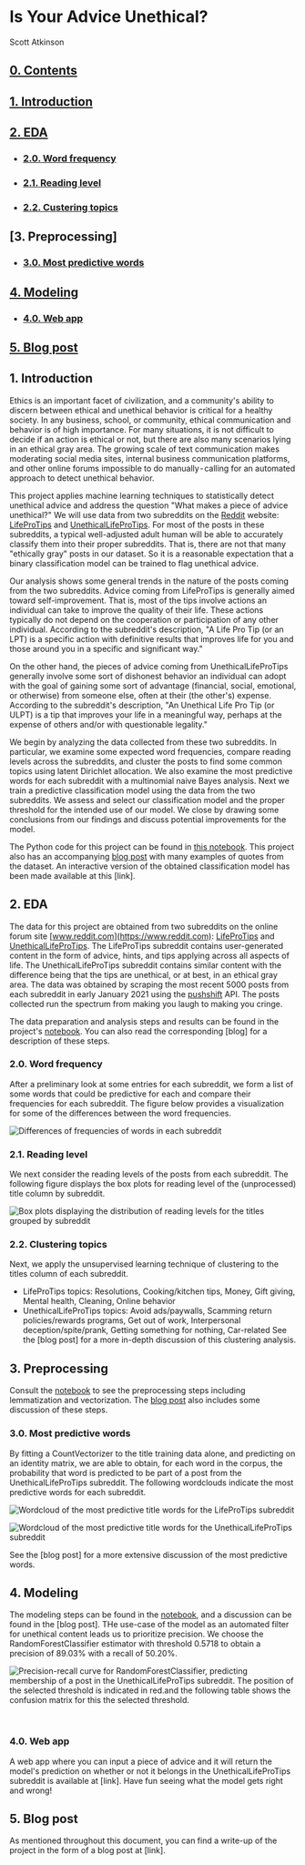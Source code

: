 # Is Your Advice Unethical?
Scott Atkinson

## [0. Contents](#0.)<a id='0.'></a>

## [1. Introduction](#1.)

## [2. EDA](#2.)
* ### [2.0. Word frequency](#2.0.)
* ### [2.1. Reading level](#2.1.)
* ### [2.2. Custering topics](#2.2.)

## [3. Preprocessing]
* ### [3.0. Most predictive words](#3.0.)

## [4. Modeling](#4.)
* ### [4.0. Web app](#4.0.)

## [5. Blog post](#5.)


## 1. Introduction<a id='1.'></a>

Ethics is an important facet of civilization, and a community's ability to discern between ethical and unethical behavior is critical for a healthy society. In any business, school, or community, ethical communication and behavior is of high importance. For many situations, it is not difficult to decide if an action is ethical or not, but there are also many scenarios lying in an ethical gray area. The growing scale of text communication makes moderating social media sites, internal business communication platforms, and other online forums impossible to do manually - calling for an automated approach to detect unethical behavior.

This project applies machine learning techniques to statistically detect unethical advice and address the question "What makes a piece of advice unethical?"
We will use data from two subreddits on the [Reddit](https://www.reddit.com) website: [LifeProTips](https://www.reddit.com/r/LifeProTips) and [UnethicalLifeProTips](https://www.reddit.com/r/UnethicalLifeProTips). For most of the posts in these subreddits, a typical well-adjusted adult human will be able to accurately classify them into their proper subreddits. That is, there are not that many "ethically gray" posts in our dataset. So it is a reasonable expectation that a binary classification model can be trained to flag unethical advice.


Our analysis shows some general trends in the nature of the posts coming from the two subreddits. Advice coming from LifeProTips is generally aimed toward self-improvement. That is, most of the tips involve actions an individual can take to improve the quality of their life. These actions typically do not depend on the cooperation or participation of any other individual. According to the subreddit's description, "A Life Pro Tip (or an LPT) is a specific action with definitive results that improves life for you and those around you in a specific and significant way." 

On the other hand, the pieces of advice coming from UnethicalLifeProTips generally involve some sort of dishonest behavior an individual can adopt with the goal of gaining some sort of advantage (financial, social, emotional, or otherwise) from someone else, often at their (the other's) expense. According to the subreddit's description, "An Unethical Life Pro Tip (or ULPT) is a tip that improves your life in a meaningful way, perhaps at the expense of others and/or with questionable legality." 

We begin by analyzing the data collected from these two subreddits. In particular, we examine some expected word frequencies, compare reading levels across the subreddits, and cluster the posts to find some common topics using latent Dirichlet allocation. We also examine the most predictive words for each subreddit with a multinomial naive Bayes analysis. Next we train a predictive classification model using the data from the two subreddits. We assess and select our classification model and the proper threshold for the intended use of our model. We close by drawing some conclusions from our findings and discuss potential improvements for the model.

The Python code for this project can be found in [this notebook](https://github.com/scatkinson/is_your_advice_unethical/blob/main/EthicalTips.ipynb). This project also has an accompanying [blog post]() with many examples of quotes from the dataset. An interactive version of the obtained classification model has been made available at this [link].

## 2. EDA<a id='2.'></a>
The data for this project are obtained from two subreddits on the online forum site [www.reddit.com](https://www.reddit.com): [LifeProTips](https://www.reddit.com/r/LifeProTips) and [UnethicalLifeProTips](https://www.reddit.com/r/UnethicalLifeProTips). The LifeProTips subreddit contains user-generated content in the form of advice, hints, and tips applying across all aspects of life. The UnethicalLifeProTips subreddit contains similar content with the difference being that the tips are unethical, or at best, in an ethical gray area. The data was obtained by scraping the most recent 5000 posts from each subreddit in early January 2021 using the [pushshift](https://pushshift.io/) API. The posts collected run the spectrum from making you laugh to making you cringe.



The data preparation and analysis steps and results can be found in the project's [notebook](https://github.com/scatkinson/is_your_advice_unethical/blob/main/EthicalTips.ipynb).  You can also read the corresponding [blog] for a description of these steps.

### 2.0. Word frequency<a id='2.0.'></a>

After a preliminary look at some entries for each subreddit, we form a list of some words that could be predictive for each and compare their frequencies for each subreddit. The figure below provides a visualization for some of the differences between the word frequencies.

![Differences of frequencies of words in each subreddit](Report/prelim_word_freq.jpeg "Differences of frequencies of words in each subreddit")

### 2.1. Reading level<a id='2.1.'></a>

We next consider the reading levels of the posts from each subreddit. The following figure displays the box plots for reading level of the (unprocessed) title column by subreddit.

![Box plots displaying the distribution of reading levels for the titles grouped by subreddit](Report/readinglevel_boxplot.jpeg "Differences of frequencies of words in each subreddit")

### 2.2. Clustering topics<a id='2.2.'></a>

Next, we apply the unsupervised learning technique of clustering to the titles column of each subreddit. 
 * LifeProTips topics: Resolutions, Cooking/kitchen tips, Money, Gift giving, Mental health, Cleaning, Online behavior
 * UnethicalLifeProTips topics: Avoid ads/paywalls, Scamming return policies/rewards programs, Get out of work, Interpersonal deception/spite/prank, Getting something for nothing, Car-related
See the [blog post] for a more in-depth discussion of this clustering analysis.

## 3. Preprocessing<a id='3.'></a>

Consult the [notebook](https://github.com/scatkinson/is_your_advice_unethical/blob/main/EthicalTips.ipynb) to see the preprocessing steps including lemmatization and vectorization.  The [blog post]() also includes some discussion of these steps.

### 3.0. Most predictive words<a id='3.0.'></a>

By fitting a CountVectorizer to the title training data alone, and predicting on an identity matrix, we are able to obtain, for each word in the corpus, the probability that word is predicted to be part of a post from the UnethicalLifeProTips subreddit. The following wordclouds indicate the most predictive words for each subreddit.

![Wordcloud of the most predictive title words for the LifeProTips subreddit](Report/LPT_title_wordcloud.jpeg "Wordcloud of the most predictive title words for the LifeProTips subreddit")

![Wordcloud of the most predictive title words for the UnethicalLifeProTips subreddit](Report/ULPT_title_wordcloud.jpeg "Wordcloud of the most predictive title words for the UnethicalLifeProTips subreddit")

See the [blog post] for a more extensive discussion of the most predictive words.

## 4. Modeling<a id='4.'></a>

The modeling steps can be found in the [notebook](https://github.com/scatkinson/is_your_advice_unethical/blob/main/EthicalTips.ipynb), and a discussion can be found in the [blog post]. THe use-case of the model as an automated filter for unethical content leads us to prioritize precision. We choose the RandomForestClassifier estimator with threshold 0.5718 to obtain a precision of 89.03% with a recall of 50.20%.


![Precision-recall curve for RandomForestClassifier, predicting membership of a post in the UnethicalLifeProTips subreddit. The position of the selected threshold is indicated in red.and the following table shows the confusion matrix for this the selected threshold.](Report/RF_precision_recall.jpeg "we choose the RandomForestClassifier estimator with threshold 0.5718 to obtain a precision of 89.03% with a recall of 50.20%. The position of the selected threshold is indicated in red.and the following table shows the confusion matrix for this the selected threshold.") 

 

### 4.0. Web app<a id='4.0.'></a>
A web app where you can input a piece of advice and it will return the model's prediction on whether or not it belongs in the UnethicalLifeProTips subreddit is available at [link]. Have fun seeing what the model gets right and wrong!


## 5. Blog post<a id='5.'></a>
As mentioned throughout this document, you can find a write-up of the project in the form of a blog post at [link].
